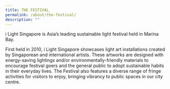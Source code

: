 ```yaml
---
title: THE FESTIVAL
permalink: /about/the-festival/
description: ""
---
```

i Light Singapore is Asia’s leading sustainable light festival held in Marina Bay.  
  
First held in 2010, i Light Singapore showcases light art installations created by Singaporean and international artists. These artworks are designed with energy-saving lightings and/or environmentally-friendly materials to encourage festival goers and the general public to adopt sustainable habits in their everyday lives. The Festival also features a diverse range of fringe activities for visitors to enjoy, bringing vibrancy to public spaces in our city centre.